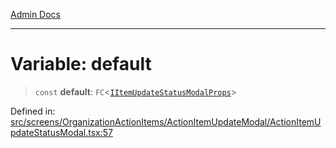 [Admin Docs](/)

***

# Variable: default

> `const` **default**: `FC`\<[`IItemUpdateStatusModalProps`](../interfaces/IItemUpdateStatusModalProps.md)\>

Defined in: [src/screens/OrganizationActionItems/ActionItemUpdateModal/ActionItemUpdateStatusModal.tsx:57](https://github.com/PalisadoesFoundation/talawa-admin/blob/main/src/screens/OrganizationActionItems/ActionItemUpdateModal/ActionItemUpdateStatusModal.tsx#L57)
